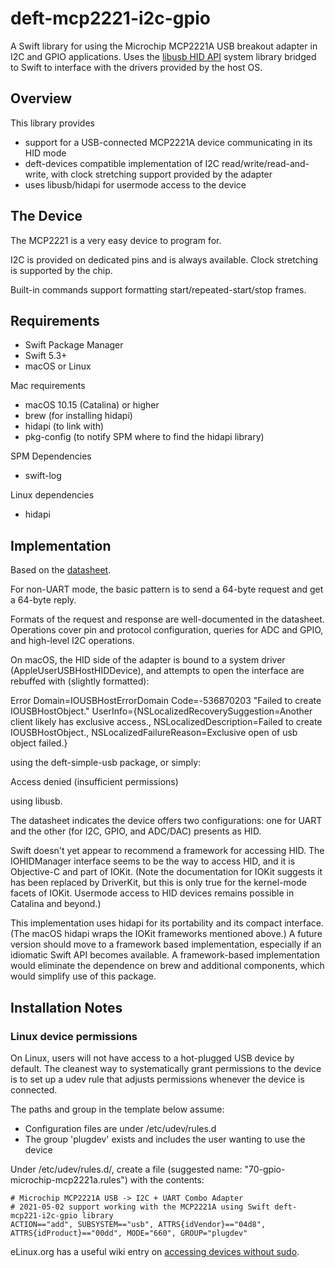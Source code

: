 # deft-mcp2221-i2c-gpio

A Swift library for using the Microchip MCP2221A USB breakout adapter in I2C and GPIO applications. Uses the
[libusb HID API](https://github.com/libusb/hidapi) system library bridged to Swift to interface with the drivers provided by the host OS.

## Overview

This library provides
- support for a USB-connected MCP2221A device communicating in its HID mode
- deft-devices compatible implementation of I2C read/write/read-and-write, with clock stretching support provided by the adapter
- uses libusb/hidapi for usermode access to the device

## The Device

The MCP2221 is a very easy device to program for.

I2C is provided on dedicated pins and is always available. Clock stretching is supported by the chip.

Built-in commands support formatting start/repeated-start/stop frames.


## Requirements

- Swift Package Manager
- Swift 5.3+
- macOS or Linux

Mac requirements
- macOS 10.15 (Catalina) or higher
- brew (for installing hidapi)
- hidapi (to link with)
- pkg-config (to notify SPM where to find the hidapi library)

SPM Dependencies
- swift-log

Linux dependencies
- hidapi


## Implementation

Based on the [datasheet](https://ww1.microchip.com/downloads/en/DeviceDoc/MCP2221A-Data-Sheet-DS20005565D.pdf).

For non-UART mode, the basic pattern is to send a 64-byte request and get a 64-byte reply.

Formats of the request and response are well-documented in the datasheet. Operations cover
pin and protocol configuration, queries for ADC and GPIO, and high-level I2C operations.

On macOS, the HID side of the adapter is bound to a system driver (AppleUserUSBHostHIDDevice), and attempts to open
the interface are rebuffed with (slightly formatted):

  Error Domain=IOUSBHostErrorDomain Code=-536870203
  "Failed to create IOUSBHostObject."
  UserInfo={NSLocalizedRecoverySuggestion=Another client likely has exclusive access., 
    NSLocalizedDescription=Failed to create IOUSBHostObject., NSLocalizedFailureReason=Exclusive open of usb object failed.}

using the deft-simple-usb package, or simply:

  Access denied (insufficient permissions)

using libusb.
  
The datasheet indicates the device offers two configurations: one for UART and the other (for I2C, GPIO, and ADC/DAC) presents as HID.

Swift doesn't yet appear to recommend a framework for accessing HID. The IOHIDManager interface seems to be the
way to access HID, and it is Objective-C and part of IOKit. (Note the documentation for IOKit suggests it has been replaced
by DriverKit, but this is only true for the kernel-mode facets of IOKit.
Usermode access to HID devices remains possible in Catalina and beyond.)

This implementation uses hidapi for its portability and its compact interface. (The macOS hidapi wraps the IOKit frameworks mentioned above.)
A future version should move to a framework based implementation, especially if an idiomatic Swift API becomes
available. A framework-based implementation would eliminate the dependence on brew and additional components, which would
simplify use of this package.


## Installation Notes

### Linux device permissions

On Linux, users will not have access to a hot-plugged USB device by default. 
The cleanest way to systematically grant permissions to the device is to set up a udev
rule that adjusts permissions whenever the device is connected.

The paths and group in the template below assume:
- Configuration files are under /etc/udev/rules.d
- The group 'plugdev' exists and includes the user wanting to use the device

Under /etc/udev/rules.d/, create a file (suggested name: "70-gpio-microchip-mcp2221a.rules") with the contents:

    # Microchip MCP2221A USB -> I2C + UART Combo Adapter
    # 2021-05-02 support working with the MCP2221A using Swift deft-mcp221-i2c-gpio library
    ACTION=="add", SUBSYSTEM=="usb", ATTRS{idVendor}=="04d8", ATTRS{idProduct}=="00dd", MODE="660", GROUP="plugdev"

eLinux.org has a useful wiki entry on [accessing devices without sudo](https://elinux.org/Accessing_Devices_without_Sudo).
